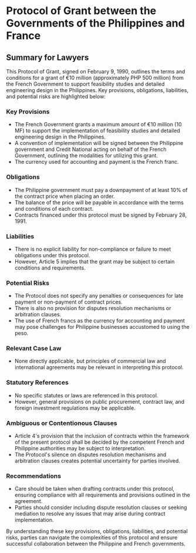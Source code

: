 **Protocol of Grant between the Governments of the Philippines and France**
===========================================================

**Summary for Lawyers**
--------------------

This Protocol of Grant, signed on February 9, 1990, outlines the terms and conditions for a grant of €10 million (approximately PHP 500 million) from the French Government to support feasibility studies and detailed engineering design in the Philippines. Key provisions, obligations, liabilities, and potential risks are highlighted below:

### **Key Provisions**

*   The French Government grants a maximum amount of €10 million (10 MF) to support the implementation of feasibility studies and detailed engineering design in the Philippines.
*   A convention of implementation will be signed between the Philippine government and Credit National acting on behalf of the French Government, outlining the modalities for utilizing this grant.
*   The currency used for accounting and payment is the French franc.

### **Obligations**

*   The Philippine government must pay a downpayment of at least 10% of the contract price when placing an order.
*   The balance of the price will be payable in accordance with the terms and conditions of each contract.
*   Contracts financed under this protocol must be signed by February 28, 1991.

### **Liabilities**

*   There is no explicit liability for non-compliance or failure to meet obligations under this protocol.
*   However, Article 5 implies that the grant may be subject to certain conditions and requirements.

### **Potential Risks**

*   The Protocol does not specify any penalties or consequences for late payment or non-payment of contract prices.
*   There is also no provision for disputes resolution mechanisms or arbitration clauses.
*   The use of French francs as the currency for accounting and payment may pose challenges for Philippine businesses accustomed to using the peso.

### **Relevant Case Law**

*   None directly applicable, but principles of commercial law and international agreements may be relevant in interpreting this protocol.

### **Statutory References**

*   No specific statutes or laws are referenced in this protocol.
*   However, general provisions on public procurement, contract law, and foreign investment regulations may be applicable.

### **Ambiguous or Contentionous Clauses**

*   Article 4's provision that the inclusion of contracts within the framework of the present protocol shall be decided by the competent French and Philippine authorities may be subject to interpretation.
*   The Protocol's silence on disputes resolution mechanisms and arbitration clauses creates potential uncertainty for parties involved.

### **Recommendations**

*   Care should be taken when drafting contracts under this protocol, ensuring compliance with all requirements and provisions outlined in the agreement.
*   Parties should consider including dispute resolution clauses or seeking mediation to resolve any issues that may arise during contract implementation.

By understanding these key provisions, obligations, liabilities, and potential risks, parties can navigate the complexities of this protocol and ensure successful collaboration between the Philippine and French governments.